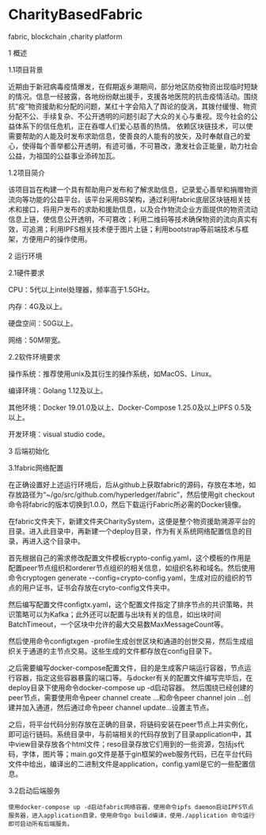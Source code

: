 # CharityBasedFabric
fabric, blockchain ,charity platform

1 概述

1.1项目背景

近期由于新冠病毒疫情爆发，在假期返乡潮期间，部分地区防疫物资出现临时短缺的情况。信息一经披露，各地纷纷献出援手，支援各地医院的抗击疫情活动。围绕抗“疫”物资援助和分配的问题，某红十字会陷入了舆论的旋涡，其拨付缓慢、物资分配不公、手续复杂、不公开透明的问题引起了大众的关心与重视。现今社会的公益体系下的信任危机，正在吞噬人们爱心慈善的热情。
依赖区块链技术，可以使需要帮助的人能及时发布求助信息，使善良的人能有的放矢，及时奉献自己的爱心，使得每个善举都公开透明，有迹可循，不可篡改，激发社会正能量，助力社会公益，为祖国的公益事业添砖加瓦。

1.2项目简介

该项目旨在构建一个具有帮助用户发布和了解求助信息，记录爱心善举和捐赠物资流向等功能的公益平台。该平台采用BS架构，通过利用fabric底层区块链相关技术和接口，将用户发布的求助和援助信息，以及合作物流企业方面提供的物资流动信息上链，使信息公开透明，不可篡改；利用二维码等技术确保物资的流向真实有效，可追溯；利用IPFS相关技术便于图片上链；利用bootstrap等前端技术与框架，方便用户的操作使用。


2 运行环境

2.1硬件要求

CPU：5代以上intel处理器，频率高于1.5GHz。

内存：4G及以上。

硬盘空间：50G以上。

网络：50M带宽。

2.2软件环境要求

操作系统：推荐使用unix及其衍生的操作系统，如MacOS、Linux。 

编译环境：Golang 1.12及以上。

其他环境：Docker 19.01.0及以上、Docker-Compose 1.25.0及以上IPFS 0.5及以上。

开发环境：visual studio code。


3 后端初始化

3.1fabric网络配置

在正确设置好上述运行环境后，后从github上获取fabric的源码，存放在本地，如存放路径为“~/go/src/github.com/hyperledger/fabric”，然后使用git checkout命令将fabric的版本切换到1.0.0，然后下载运行Fabric所必需的Docker镜像。

在fabric文件夹下，新建文件夹CharitySystem，这便是整个物资援助溯源平台的目录。进入此目录中，再新建一个deploy目录，作为有关系统网络配置信息的目录，再进入这个目录中。

首先根据自己的需求修改配置文件模板crypto-config.yaml，这个模板的作用是配置peer节点组织和orderer节点组织的相关信息，如组织名称和域名。然后使用命令cryptogen generate --config=crypto-config.yaml，生成对应的组织的节点的用户证书，证书会存放在cryto-config文件夹中。

然后编写配置文件configtx.yaml，这个配置文件指定了排序节点的共识策略，共识策略可以为Kafka；此外还可以配置与出块有关的信息，如出块时间BatchTimeout，一个区块中允许的最大交易数MaxMessageCount等。

然后使用命令configtxgen -profile生成创世区块和通道的创世交易，然后生成组织关于通道的主节点交易。这些生成的文件都存放在config目录下。

之后需要编写docker-compose配置文件，目的是生成客户端运行容器，节点运行容器，指定这些容器暴露的端口等。与docker有关的配置文件编写完毕后，在deploy目录下使用命令docker-compose up -d启动容器。
然后围绕已经创建的peer节点，需要使用命令peer channel create …和命令peer channel join …创建并加入通道，然后通过命令peer channel update…设置主节点。

之后，将平台代码分别存放在正确的目录，将链码安装在peer节点上并实例化，即可运行链码。系统目录中，与前端相关的代码存放到了目录application中，其中view目录存放各个html文件；reso目录存放它们用到的一些资源，包括js代码，字体，图片等；main.go文件是基于gin框架的web服务代码，已在平台代码文件中给出，编译出的二进制文件是application，config.yaml是它的一些配置信息。

3.2启动后端服务

	使用docker-compose up -d启动fabric网络容器，使用命令ipfs daemon启动IPFS节点服务器，进入application目录，使用命令go build编译，使用./application 命令运行即可启动所有后端服务。
